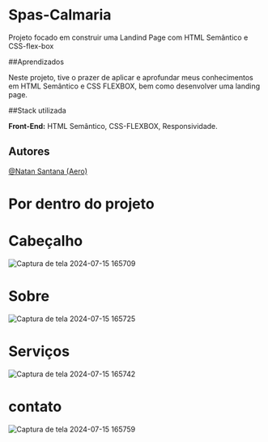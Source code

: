 # Spas-Calmaria
 
 Projeto  focado em construir uma Landind Page com HTML Semântico e  CSS-flex-box

 ##Aprendizados

 Neste projeto, tive o prazer de aplicar e aprofundar meus conhecimentos em HTML Semântico e CSS FLEXBOX, bem como desenvolver uma landing page.

 ##Stack utilizada

 **Front-End:** HTML Semântico, CSS-FLEXBOX, Responsividade.

 ## Autores
  [@Natan Santana (Aero)](https://github.com/Natandso)

  # Por dentro do projeto

  # Cabeçalho

  ![Captura de tela 2024-07-15 165709](https://github.com/user-attachments/assets/ffaf47b2-b0f4-44c2-9d13-12dc7fa18573)



  # Sobre

  ![Captura de tela 2024-07-15 165725](https://github.com/user-attachments/assets/03cc9e45-a314-480f-9756-c8f41aca8a46)



  # Serviços

  ![Captura de tela 2024-07-15 165742](https://github.com/user-attachments/assets/08a2778e-710b-462e-9916-d4296dc6dc62)



  # contato

  ![Captura de tela 2024-07-15 165759](https://github.com/user-attachments/assets/09a709b6-ee9f-4140-8017-97a0325edec7)


 

